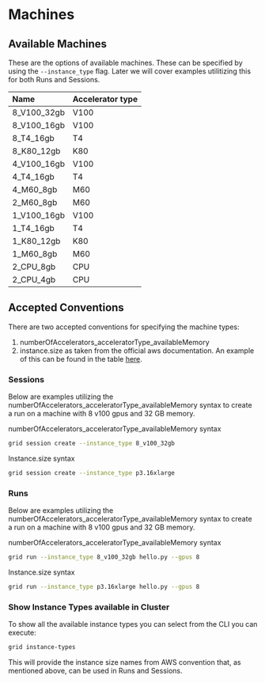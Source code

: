 # Machines
## Available Machines
These are the options of available machines. These can be specified by using the `--instance_type` flag. Later we will cover examples utilitizing this for both
Runs and Sessions.

| Name | Accelerator type |
| :--- | :--- |
| 8_V100_32gb | V100 |
| 8_V100_16gb | V100 |
| 8_T4_16gb | T4 |
| 8_K80_12gb | K80 |
| 4_V100_16gb | V100 |
| 4_T4_16gb | T4 |
| 4_M60_8gb | M60 |
| 2_M60_8gb | M60 |
| 1_V100_16gb | V100 |
| 1_T4_16gb | T4 |
| 1_K80_12gb | K80 |
| 1_M60_8gb | M60 |
| 2_CPU_8gb | CPU |
| 2_CPU_4gb | CPU |

## Accepted Conventions
There are two accepted conventions for specifying the machine types:
1. numberOfAccelerators_acceleratorType_availableMemory
2. instance.size as taken from the official aws documentation. An example of this can be found in the table [here](https://aws.amazon.com/ec2/instance-types/g4/).

### Sessions
Below are examples utilizing the numberOfAccelerators_acceleratorType_availableMemory syntax to create a run on a machine with 8 v100 gpus and 32 GB memory.

numberOfAccelerators_acceleratorType_availableMemory syntax
```bash
grid session create --instance_type 8_v100_32gb
```

Instance.size syntax
```bash
grid session create --instance_type p3.16xlarge
```

### Runs
Below are examples utilizing the numberOfAccelerators_acceleratorType_availableMemory syntax to create a run on a machine with 8 v100 gpus and 32 GB memory.

numberOfAccelerators_acceleratorType_availableMemory syntax
```bash
grid run --instance_type 8_v100_32gb hello.py --gpus 8
```

Instance.size syntax
```bash
grid run --instance_type p3.16xlarge hello.py --gpus 8
```

### Show Instance Types available in Cluster

To show all the available instance types you can select from the CLI you can execute:

```bash
grid instance-types
```

This will provide the instance size names from AWS convention that, as mentioned above, can be used
in Runs and Sessions.